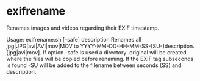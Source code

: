 # exifrename
Renames images and videos regarding their EXIF timestamp.

Usage: exifrename.sh [-safe] description
Renames all jpg|JPG|avi|AVI|mov|MOV to YYYY-MM-DD-HH-MM-SS-[SU-]description.[jpg|avi|mov].
If option -safe is used a directory .original will be created where the files will be copied before renaming.
If the EXIF tag subseconds is found -SU will be added to the filename between seconds (SS) and description.
